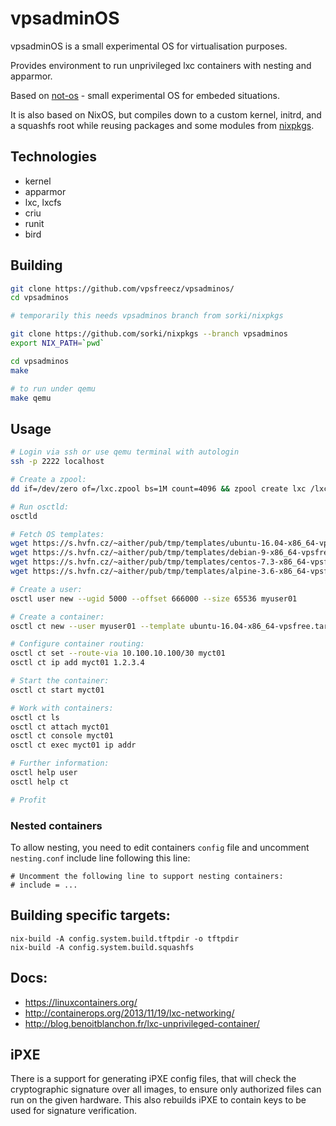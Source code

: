 # vpsadminOS

vpsadminOS is a small experimental OS for virtualisation purposes.

Provides environment to run unprivileged lxc containers with nesting and apparmor.

Based on [not-os](https://github.com/cleverca22/not-os/) - small experimental OS for embeded situations.

It is also based on NixOS, but compiles down to a custom kernel, initrd, and a squashfs root while
reusing packages and some modules from [nixpkgs](https://github.com/NixOS/nixpkgs/).

## Technologies

- kernel
- apparmor
- lxc, lxcfs
- criu
- runit
- bird

## Building

```bash
git clone https://github.com/vpsfreecz/vpsadminos/
cd vpsadminos

# temporarily this needs vpsadminos branch from sorki/nixpkgs

git clone https://github.com/sorki/nixpkgs --branch vpsadminos
export NIX_PATH=`pwd`

cd vpsadminos
make

# to run under qemu
make qemu
```

## Usage

```bash
# Login via ssh or use qemu terminal with autologin
ssh -p 2222 localhost

# Create a zpool:
dd if=/dev/zero of=/lxc.zpool bs=1M count=4096 && zpool create lxc /lxc.zpool

# Run osctld:
osctld

# Fetch OS templates:
wget https://s.hvfn.cz/~aither/pub/tmp/templates/ubuntu-16.04-x86_64-vpsfree.tar.gz
wget https://s.hvfn.cz/~aither/pub/tmp/templates/debian-9-x86_64-vpsfree.tar.gz
wget https://s.hvfn.cz/~aither/pub/tmp/templates/centos-7.3-x86_64-vpsfree.tar.gz
wget https://s.hvfn.cz/~aither/pub/tmp/templates/alpine-3.6-x86_64-vpsfree.tar.gz

# Create a user:
osctl user new --ugid 5000 --offset 666000 --size 65536 myuser01

# Create a container:
osctl ct new --user myuser01 --template ubuntu-16.04-x86_64-vpsfree.tar.gz myct01

# Configure container routing:
osctl ct set --route-via 10.100.10.100/30 myct01
osctl ct ip add myct01 1.2.3.4

# Start the container:
osctl ct start myct01

# Work with containers:
osctl ct ls
osctl ct attach myct01
osctl ct console myct01
osctl ct exec myct01 ip addr

# Further information:
osctl help user
osctl help ct

# Profit
```

### Nested containers

To allow nesting, you need to edit containers `config` file
and uncomment `nesting.conf` include line following this line:

```
# Uncomment the following line to support nesting containers:
# include = ...
```

## Building specific targets:

```
nix-build -A config.system.build.tftpdir -o tftpdir
nix-build -A config.system.build.squashfs
```

## Docs:

* https://linuxcontainers.org/
* http://containerops.org/2013/11/19/lxc-networking/
* http://blog.benoitblanchon.fr/lxc-unprivileged-container/

## iPXE

There is a support for generating iPXE config files, that will check the cryptographic signature over all images, to ensure only authorized files can run on the given hardware.
This also rebuilds iPXE to contain keys to be used for signature verification.
